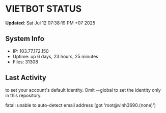 # VIETBOT STATUS
**Updated**: Sat Jul 12 07:38:19 PM +07 2025

## System Info
- IP: 103.77.172.150
- Uptime: up 6 days, 23 hours, 25 minutes
- Files: 31308

## Last Activity

to set your account's default identity.
Omit --global to set the identity only in this repository.

fatal: unable to auto-detect email address (got 'root@vinh3690.(none)')
